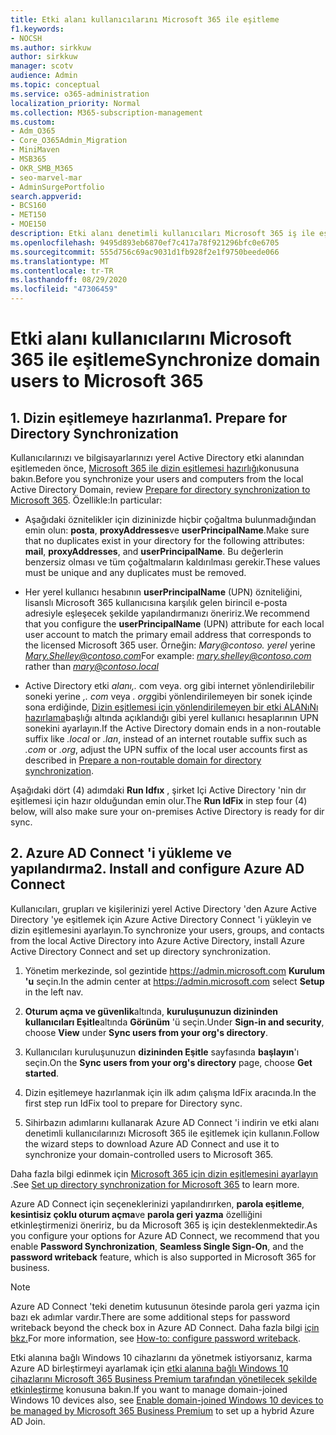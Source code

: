 ```yaml
---
title: Etki alanı kullanıcılarını Microsoft 365 ile eşitleme
f1.keywords:
- NOCSH
ms.author: sirkkuw
author: sirkkuw
manager: scotv
audience: Admin
ms.topic: conceptual
ms.service: o365-administration
localization_priority: Normal
ms.collection: M365-subscription-management
ms.custom:
- Adm_O365
- Core_O365Admin_Migration
- MiniMaven
- MSB365
- OKR_SMB_M365
- seo-marvel-mar
- AdminSurgePortfolio
search.appverid:
- BCS160
- MET150
- MOE150
description: Etki alanı denetimli kullanıcıları Microsoft 365 iş ile eşitleyin.
ms.openlocfilehash: 9495d893eb6870ef7c417a78f921296bfc0e6705
ms.sourcegitcommit: 555d756c69ac9031d1fb928f2e1f9750beede066
ms.translationtype: MT
ms.contentlocale: tr-TR
ms.lasthandoff: 08/29/2020
ms.locfileid: "47306459"
---
```

# <a name="synchronize-domain-users-to-microsoft-365"></a><span data-ttu-id="275a7-103">Etki alanı kullanıcılarını Microsoft 365 ile eşitleme</span><span class="sxs-lookup"><span data-stu-id="275a7-103">Synchronize domain users to Microsoft 365</span></span>

## <a name="1-prepare-for-directory-synchronization"></a><span data-ttu-id="275a7-104">1. Dizin eşitlemeye hazırlanma</span><span class="sxs-lookup"><span data-stu-id="275a7-104">1. Prepare for Directory Synchronization</span></span> 

<span data-ttu-id="275a7-105">Kullanıcılarınızı ve bilgisayarlarınızı yerel Active Directory etki alanından eşitlemeden önce, [Microsoft 365 ile dizin eşitlemesi hazırlığı](https://docs.microsoft.com/microsoft-365/enterprise/prepare-for-directory-synchronization)konusuna bakın.</span><span class="sxs-lookup"><span data-stu-id="275a7-105">Before you synchronize your users and computers from the local Active Directory Domain, review [Prepare for directory synchronization to Microsoft 365](https://docs.microsoft.com/microsoft-365/enterprise/prepare-for-directory-synchronization).</span></span> <span data-ttu-id="275a7-106">Özellikle:</span><span class="sxs-lookup"><span data-stu-id="275a7-106">In particular:</span></span>

   - <span data-ttu-id="275a7-107">Aşağıdaki öznitelikler için dizininizde hiçbir çoğaltma bulunmadığından emin olun: **posta**, **proxyAddresses**ve **userPrincipalName**.</span><span class="sxs-lookup"><span data-stu-id="275a7-107">Make sure that no duplicates exist in your directory for the following attributes: **mail**, **proxyAddresses**, and **userPrincipalName**.</span></span> <span data-ttu-id="275a7-108">Bu değerlerin benzersiz olması ve tüm çoğaltmaların kaldırılması gerekir.</span><span class="sxs-lookup"><span data-stu-id="275a7-108">These values must be unique and any duplicates must be removed.</span></span>
   
   - <span data-ttu-id="275a7-109">Her yerel kullanıcı hesabının **userPrincipalName** (UPN) özniteliğini, lisanslı Microsoft 365 kullanıcısına karşılık gelen birincil e-posta adresiyle eşleşecek şekilde yapılandırmanızı öneririz.</span><span class="sxs-lookup"><span data-stu-id="275a7-109">We recommend that you configure the **userPrincipalName** (UPN) attribute for each local user account to match the primary email address that corresponds to the licensed Microsoft 365 user.</span></span> <span data-ttu-id="275a7-110">Örneğin: *Mary@contoso. yerel* yerine *Mary.Shelley@contoso.com*</span><span class="sxs-lookup"><span data-stu-id="275a7-110">For example: *mary.shelley@contoso.com* rather than *mary@contoso.local*</span></span>
   
   - <span data-ttu-id="275a7-111">Active Directory etki *alanı,.* com veya. org gibi internet yönlendirilebilir soneki yerine *,.* *com* veya *. org*gibi yönlendirilemeyen bir sonek içinde sona erdiğinde, [Dizin eşitlemesi için yönlendirilemeyen bir etki ALANıNı hazırlama](https://docs.microsoft.com/microsoft-365/enterprise/prepare-a-non-routable-domain-for-directory-synchronization)başlığı altında açıklandığı gibi yerel kullanıcı hesaplarının UPN sonekini ayarlayın.</span><span class="sxs-lookup"><span data-stu-id="275a7-111">If the Active Directory domain ends in a non-routable suffix like *.local* or *.lan*, instead of an internet routable suffix such as *.com* or *.org*, adjust the UPN suffix of the local user accounts first as described in [Prepare a non-routable domain for directory synchronization](https://docs.microsoft.com/microsoft-365/enterprise/prepare-a-non-routable-domain-for-directory-synchronization).</span></span> 

<span data-ttu-id="275a7-112">Aşağıdaki dört (4) adımdaki **Run Idfıx** , şirket Içi Active Directory 'nin dır eşitlemesi için hazır olduğundan emin olur.</span><span class="sxs-lookup"><span data-stu-id="275a7-112">The **Run IdFix** in step four (4) below, will also make sure your on-premises Active Directory is ready for dir sync.</span></span>

## <a name="2-install-and-configure-azure-ad-connect"></a><span data-ttu-id="275a7-113">2. Azure AD Connect 'i yükleme ve yapılandırma</span><span class="sxs-lookup"><span data-stu-id="275a7-113">2. Install and configure Azure AD Connect</span></span>

<span data-ttu-id="275a7-114">Kullanıcıları, grupları ve kişilerinizi yerel Active Directory 'den Azure Active Directory 'ye eşitlemek için Azure Active Directory Connect 'i yükleyin ve dizin eşitlemesini ayarlayın.</span><span class="sxs-lookup"><span data-stu-id="275a7-114">To synchronize your users, groups, and contacts from the local Active Directory into Azure Active Directory, install Azure Active Directory Connect and set up directory synchronization.</span></span> 

 1. <span data-ttu-id="275a7-115">Yönetim merkezinde, sol gezintide <a href="https://go.microsoft.com/fwlink/p/?linkid=2024339" target="_blank">https://admin.microsoft.com</a> **Kurulum 'u** seçin.</span><span class="sxs-lookup"><span data-stu-id="275a7-115">In the admin center at <a href="https://go.microsoft.com/fwlink/p/?linkid=2024339" target="_blank">https://admin.microsoft.com</a> select **Setup** in the left nav.</span></span>

 2. <span data-ttu-id="275a7-116">**Oturum açma ve güvenlik**altında, **kuruluşunuzun dizininden kullanıcıları Eşitle**altında **Görünüm** 'ü seçin.</span><span class="sxs-lookup"><span data-stu-id="275a7-116">Under **Sign-in and security**, choose **View**  under **Sync users from your org's directory**.</span></span>

 3. <span data-ttu-id="275a7-117">Kullanıcıları kuruluşunuzun **dizininden Eşitle** sayfasında **başlayın**'ı seçin.</span><span class="sxs-lookup"><span data-stu-id="275a7-117">On the **Sync users from your org's directory** page, choose **Get started**.</span></span>

 4. <span data-ttu-id="275a7-118">Dizin eşitlemeye hazırlanmak için ilk adım çalışma IdFix aracında.</span><span class="sxs-lookup"><span data-stu-id="275a7-118">In the first step  run IdFix tool to prepare for Directory sync.</span></span>

 5. <span data-ttu-id="275a7-119">Sihirbazın adımlarını kullanarak Azure AD Connect 'i indirin ve etki alanı denetimli kullanıcılarınızı Microsoft 365 ile eşitlemek için kullanın.</span><span class="sxs-lookup"><span data-stu-id="275a7-119">Follow the wizard steps to download Azure AD Connect and use it to synchronize your domain-controlled users to Microsoft 365.</span></span>


<span data-ttu-id="275a7-120">Daha fazla bilgi edinmek için [Microsoft 365 için dizin eşitlemesini ayarlayın](https://docs.microsoft.com/microsoft-365/enterprise/set-up-directory-synchronization) .</span><span class="sxs-lookup"><span data-stu-id="275a7-120">See [Set up directory synchronization for Microsoft 365](https://docs.microsoft.com/microsoft-365/enterprise/set-up-directory-synchronization) to learn more.</span></span>

<span data-ttu-id="275a7-121">Azure AD Connect için seçeneklerinizi yapılandırırken, **parola eşitleme**, **kesintisiz çoklu oturum açma**ve **parola geri yazma** özelliğini etkinleştirmenizi öneririz, bu da Microsoft 365 iş için desteklenmektedir.</span><span class="sxs-lookup"><span data-stu-id="275a7-121">As you configure your options for Azure AD Connect, we recommend that you enable **Password Synchronization**, **Seamless Single Sign-On**, and the **password writeback** feature, which is also supported in Microsoft 365 for business.</span></span>

> [!NOTE]
> <span data-ttu-id="275a7-122">Azure AD Connect 'teki denetim kutusunun ötesinde parola geri yazma için bazı ek adımlar vardır.</span><span class="sxs-lookup"><span data-stu-id="275a7-122">There are some additional steps for password writeback beyond the check box in Azure AD Connect.</span></span> <span data-ttu-id="275a7-123">Daha fazla bilgi [için bkz.](https://docs.microsoft.com/azure/active-directory/authentication/howto-sspr-writeback)</span><span class="sxs-lookup"><span data-stu-id="275a7-123">For more information, see [How-to: configure password writeback](https://docs.microsoft.com/azure/active-directory/authentication/howto-sspr-writeback).</span></span> 

<span data-ttu-id="275a7-124">Etki alanına bağlı Windows 10 cihazlarını da yönetmek istiyorsanız, karma Azure AD birleştirmeyi ayarlamak için [etki alanına bağlı Windows 10 cihazlarını Microsoft 365 Business Premium tarafından yönetilecek şekilde etkinleştirme](manage-windows-devices.md) konusuna bakın.</span><span class="sxs-lookup"><span data-stu-id="275a7-124">If you want to manage domain-joined Windows 10 devices also, see [Enable domain-joined Windows 10 devices to be managed by Microsoft 365 Business Premium](manage-windows-devices.md) to set up a hybrid Azure AD Join.</span></span> 